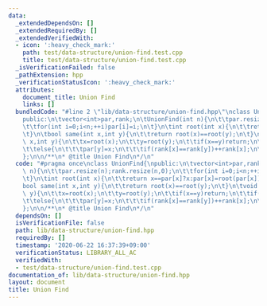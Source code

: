 ```yaml
---
data:
  _extendedDependsOn: []
  _extendedRequiredBy: []
  _extendedVerifiedWith:
  - icon: ':heavy_check_mark:'
    path: test/data-structure/union-find.test.cpp
    title: test/data-structure/union-find.test.cpp
  _isVerificationFailed: false
  _pathExtension: hpp
  _verificationStatusIcon: ':heavy_check_mark:'
  attributes:
    document_title: Union Find
    links: []
  bundledCode: "#line 2 \"lib/data-structure/union-find.hpp\"\nclass UnionFind{\n\
    public:\n\tvector<int>par,rank;\n\tUnionFind(int n){\n\t\tpar.resize(n);rank.resize(n,0);\n\
    \t\tfor(int i=0;i<n;++i)par[i]=i;\n\t}\n\tint root(int x){\n\t\treturn x==par[x]?x:par[x]=root(par[x]);\n\
    \t}\n\tbool same(int x,int y){\n\t\treturn root(x)==root(y);\n\t}\n\tvoid unite(int\
    \ x,int y){\n\t\tx=root(x);\n\t\ty=root(y);\n\t\tif(x==y)return;\n\t\tif(rank[x]<rank[y])par[x]=y;\n\
    \t\telse{\n\t\t\tpar[y]=x;\n\t\t\tif(rank[x]==rank[y])++rank[x];\n\t\t}\n\t}\n\
    };\n\n/**\n* @title Union Find\n*/\n"
  code: "#pragma once\nclass UnionFind{\npublic:\n\tvector<int>par,rank;\n\tUnionFind(int\
    \ n){\n\t\tpar.resize(n);rank.resize(n,0);\n\t\tfor(int i=0;i<n;++i)par[i]=i;\n\
    \t}\n\tint root(int x){\n\t\treturn x==par[x]?x:par[x]=root(par[x]);\n\t}\n\t\
    bool same(int x,int y){\n\t\treturn root(x)==root(y);\n\t}\n\tvoid unite(int x,int\
    \ y){\n\t\tx=root(x);\n\t\ty=root(y);\n\t\tif(x==y)return;\n\t\tif(rank[x]<rank[y])par[x]=y;\n\
    \t\telse{\n\t\t\tpar[y]=x;\n\t\t\tif(rank[x]==rank[y])++rank[x];\n\t\t}\n\t}\n\
    };\n\n/**\n* @title Union Find\n*/\n"
  dependsOn: []
  isVerificationFile: false
  path: lib/data-structure/union-find.hpp
  requiredBy: []
  timestamp: '2020-06-22 16:37:39+09:00'
  verificationStatus: LIBRARY_ALL_AC
  verifiedWith:
  - test/data-structure/union-find.test.cpp
documentation_of: lib/data-structure/union-find.hpp
layout: document
title: Union Find
---
```

